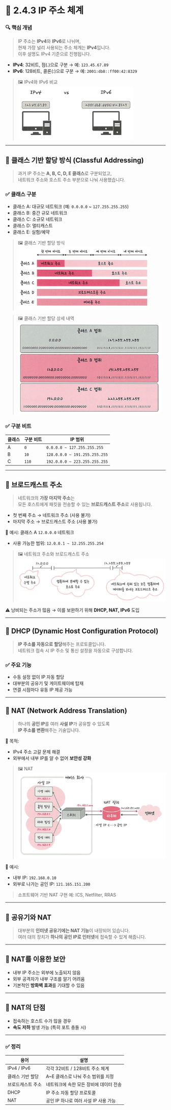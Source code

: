 # 📘 2.4.3 IP 주소 체계

### 🔍 핵심 개념

> IP 주소는 **IPv4**와 **IPv6**로 나뉘며,  
> 현재 가장 널리 사용되는 주소 체계는 **IPv4**입니다.  
> 이후 설명도 IPv4 기준으로 진행됩니다.

- **IPv4**: 32비트, 점(.)으로 구분 → 예: `123.45.67.89`
- **IPv6**: 128비트, 콜론(:)으로 구분 → 예: `2001:db8::ff00:42:8329`

> 🖼️ IPv4와 IPv6 비교  
> ![IPv4와 IPv6](images/kjm_IPv4와%20IPv6%20비교.png)

---

## 🔹 클래스 기반 할당 방식 (Classful Addressing)

> 과거 IP 주소는 **A, B, C, D, E 클래스**로 구분되었고,  
> 네트워크 주소와 호스트 주소 부분으로 나눠 사용했습니다.

### ✅ 클래스 구분

- 클래스 A: 대규모 네트워크 (예: `0.0.0.0` ~ `127.255.255.255`)
- 클래스 B: 중간 규모 네트워크
- 클래스 C: 소규모 네트워크
- 클래스 D: 멀티캐스트
- 클래스 E: 실험/예약

> 🖼️ 클래스 기반 할당 방식  
> ![클래스 할당](images/kjm_클래스%20기반%20할당%20방식.png)

> 🖼️ 클래스 기반 할당 상세 내역  
> ![클래스 상세](images/kjm_클래스%20기반%20할당%20상세%20내역.png)

### ✅ 구분 비트

| 클래스 | 구분 비트 | IP 범위                |
|--------|------------|-------------------------|
| A      | `0`        | `0.0.0.0 ~ 127.255.255.255` |
| B      | `10`       | `128.0.0.0 ~ 191.255.255.255` |
| C      | `110`      | `192.0.0.0 ~ 223.255.255.255` |

---

## 🔹 브로드캐스트 주소

> 네트워크의 **가장 마지막 주소**는  
> 모든 호스트에게 패킷을 전송할 수 있는 **브로드캐스트 주소**로 사용됩니다.

- 첫 번째 주소 → 네트워크 주소 (사용 불가)
- 마지막 주소 → 브로드캐스트 주소 (사용 불가)

📌 예시: 클래스 A `12.0.0.0` 네트워크

- 사용 가능한 범위: `12.0.0.1 ~ 12.255.255.254`

> 🖼️ 네트워크 주소와 브로드캐스트 주소  
> ![브로드캐스트](images/kjm_네트워크%20주소와%20브로드캐스트%20주소.png)

⚠️ 낭비되는 주소가 많음 → 이를 보완하기 위해 **DHCP, NAT, IPv6** 도입

---

## 🔹 DHCP (Dynamic Host Configuration Protocol)

> **IP 주소를 자동으로 할당**해주는 프로토콜입니다.  
> 네트워크 접속 시 IP 주소 및 통신 설정을 자동으로 구성합니다.

### ✅ 주요 기능

- 수동 설정 없이 IP 자동 할당
- 대부분의 공유기 및 게이트웨이에 탑재
- 연결 시점마다 유동 IP 제공 가능

---

## 🔹 NAT (Network Address Translation)

> 하나의 **공인 IP**를 여러 **사설 IP**가 공유할 수 있도록  
> **IP 주소를 변환**해주는 기술입니다.

📌 목적:
- IPv4 주소 고갈 문제 해결
- 외부에서 내부 IP를 알 수 없어 **보안성 강화**

> 🖼️ NAT  
> ![NAT](images/kjm_NAT.png)

📌 예시:

- 내부 IP: `192.168.0.10`
- 외부로 나가는 공인 IP: `121.165.151.200`

> 소프트웨어 기반 NAT 구현 예: ICS, Netfilter, RRAS

---

## 🔹 공유기와 NAT

> 대부분의 **인터넷 공유기에는 NAT 기능**이 내장되어 있습니다.  
> 여러 대의 장치가 **하나의 공인 IP로 인터넷**에 접속할 수 있게 해줍니다.

---

## 🔹 NAT를 이용한 보안

- 내부 IP 주소는 외부에 노출되지 않음
- 외부 공격자가 내부 구조를 알기 어려움
- 기본적인 **방화벽 효과**를 기대할 수 있음

---

## 🔹 NAT의 단점

- 접속하는 호스트 수가 많을 경우
- **속도 저하** 발생 가능 (특히 포트 충돌 시)

---

### ✅ 정리

| 용어 | 설명 |
|------|------|
| IPv4 / IPv6 | 각각 32비트 / 128비트 주소 체계 |
| 클래스 기반 할당 | A~E 클래스로 나눠 주소 범위를 지정 |
| 브로드캐스트 주소 | 네트워크에 속한 모든 장비에 데이터 전송 |
| DHCP | IP 주소 자동 할당 프로토콜 |
| NAT | 공인 IP 하나로 여러 사설 IP 사용 가능 |